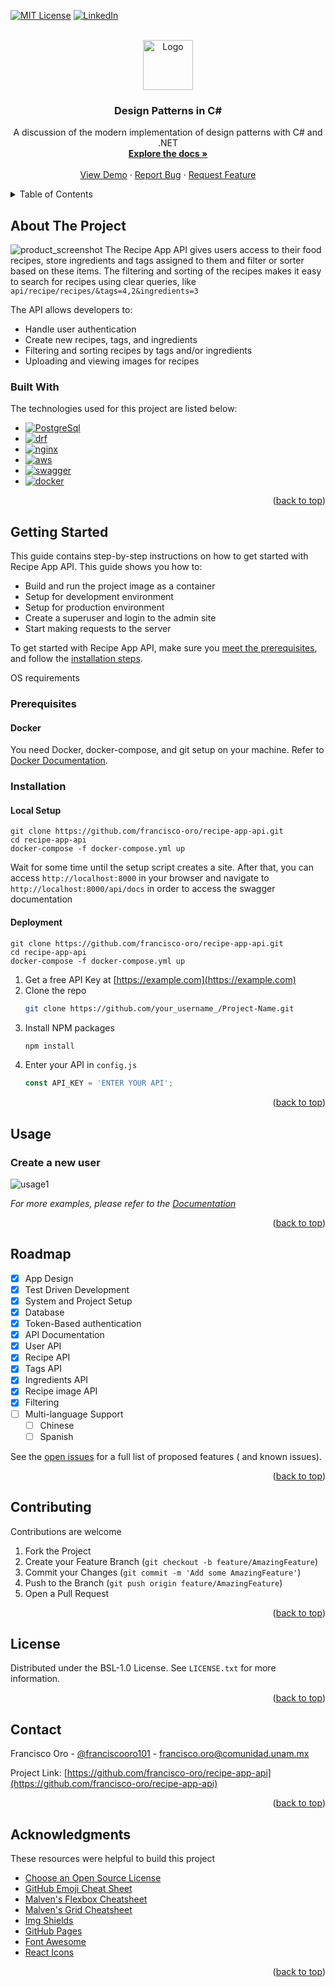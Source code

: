 <!-- PROJECT SHIELDS -->
<!--
*** I'm using markdown "reference style" links for readability.
*** Reference links are enclosed in brackets [ ] instead of parentheses ( ).
*** See the bottom of this document for the declaration of the reference variables
*** for contributors-url, forks-url, etc. This is an optional, concise syntax you may use.
*** https://www.markdownguide.org/basic-syntax/#reference-style-links
-->
[![MIT License][license-shield]][license-url]
[![LinkedIn][linkedin-shield]][linkedin-url]



<!-- PROJECT LOGO -->
<br />
<div align="center">
  <a href="https://github.com/othneildrew/Best-README-Template">
    <img src="images/logo.png" alt="Logo" width="80" height="80">
  </a>

<h3 align="center">Design Patterns in C#</h3>

  <p align="center">
    A discussion of the modern implementation of design patterns with C# and .NET
    <br />
    <a href="http://ec2-13-58-241-239.us-east-2.compute.amazonaws.com/api/docs/"><strong>Explore the docs »</strong></a>
    <br />
    <br />
    <a href="http://ec2-13-58-241-239.us-east-2.compute.amazonaws.com/api/user/create/">View Demo</a>
    ·
    <a href="https://github.com/francisco-oro/recipe-app-api/issues/new?labels=bug&template=bug-report---.md">Report Bug</a>
    ·
    <a href="https://github.com/francisco-oro/recipe-app-api/issues/new?labels=enhancement&template=feature-request---.md">Request Feature</a>
  </p>
</div>



<!-- TABLE OF CONTENTS -->
<details>
  <summary>Table of Contents</summary>
  <ol>
    <li>
      <a href="#about-the-project">About The Project</a>
      <ul>
        <li><a href="#built-with">Built With</a></li>
      </ul>
    </li>
    <li>
      <a href="#getting-started">Getting Started</a>
      <ul>
        <li><a href="#prerequisites">Prerequisites</a></li>
        <li><a href="#installation">Installation</a></li>
      </ul>
    </li>
    <li><a href="#usage">Usage</a></li>
    <li><a href="#roadmap">Roadmap</a></li>
    <li><a href="#contributing">Contributing</a></li>
    <li><a href="#license">License</a></li>
    <li><a href="#contact">Contact</a></li>
    <li><a href="#acknowledgments">Acknowledgments</a></li>
  </ol>
</details>



<!-- ABOUT THE PROJECT -->

## About The Project

![product_screenshot](images/product_screenshot.png)
The Recipe App API gives users access to their food recipes, store ingredients and tags assigned to them
and filter or sorter based on these items. The filtering and sorting of the recipes makes it easy
to search for recipes using clear queries, like `api/recipe/recipes/&tags=4,2&ingredients=3`

The API allows developers to:

- Handle user authentication
- Create new recipes, tags, and ingredients
- Filtering and sorting recipes by tags and/or ingredients
- Uploading and viewing images for recipes

### Built With

The technologies used for this project are listed below:

* [![PostgreSql][PostgreSql]][PostgreSql-Url]
* [![drf][drf]][drf-url]
* [![nginx][nginx]][nginx-url]
* [![aws][aws]][aws-url]
* [![swagger][swagger]][swagger-url]
* [![docker][docker]][docker-url]

<p align="right">(<a href="#readme-top">back to top</a>)</p>



<!-- GETTING STARTED -->

## Getting Started

This guide contains step-by-step instructions on how to get started with Recipe App API. This guide
shows you how to:

- Build and run the project image as a container
- Setup for development environment
- Setup for production environment
- Create a superuser and login to the admin site
- Start making requests to the server

To get started with Recipe App API, make sure you <a href="#prerequisites">meet the prerequisites</a>,
and follow the <a href="#installation">installation steps</a>.

OS requirements

### Prerequisites

#### Docker

You need Docker, docker-compose, and git setup on your machine. Refer
to <a href="https://docs.docker.com/guides/get-started/">Docker Documentation</a>.

### Installation

#### Local Setup

```shell
git clone https://github.com/francisco-oro/recipe-app-api.git
cd recipe-app-api 
docker-compose -f docker-compose.yml up
```

Wait for some time until the setup script creates a site. After that, you can access
`http://localhost:8000` in your browser and navigate to `http://localhost:8000/api/docs` in order
to access the swagger documentation

#### Deployment

```shell
git clone https://github.com/francisco-oro/recipe-app-api.git
cd recipe-app-api 
docker-compose -f docker-compose.yml up
```

1. Get a free API Key at [https://example.com](https://example.com)
2. Clone the repo
   ```sh
   git clone https://github.com/your_username_/Project-Name.git
   ```
3. Install NPM packages
   ```sh
   npm install
   ```
4. Enter your API in `config.js`
   ```js
   const API_KEY = 'ENTER YOUR API';
   ```

<p align="right">(<a href="#readme-top">back to top</a>)</p>



<!-- USAGE EXAMPLES -->

## Usage

### Create a new user

![usage1](images/usage_1.png)

_For more examples, please refer to
the [Documentation](http://ec2-13-58-241-239.us-east-2.compute.amazonaws.com/api/docs/#/recipe/recipe_ingredients_list)_

<p align="right">(<a href="#readme-top">back to top</a>)</p>



<!-- ROADMAP -->

## Roadmap

- [x] App Design
- [x] Test Driven Development
- [x] System and Project Setup
- [x] Database
- [x] Token-Based authentication
- [x] API Documentation
- [x] User API
- [x] Recipe API
- [x] Tags API
- [x] Ingredients API
- [x] Recipe image API
- [x] Filtering
- [ ] Multi-language Support
    - [ ] Chinese
    - [ ] Spanish

See the [open issues](https://github.com/francisco-oro/recipe-app-api/issues) for a full list of proposed features (
and known issues).

<p align="right">(<a href="#readme-top">back to top</a>)</p>



<!-- CONTRIBUTING -->

## Contributing

Contributions are welcome

1. Fork the Project
2. Create your Feature Branch (`git checkout -b feature/AmazingFeature`)
3. Commit your Changes (`git commit -m 'Add some AmazingFeature'`)
4. Push to the Branch (`git push origin feature/AmazingFeature`)
5. Open a Pull Request

<p align="right">(<a href="#readme-top">back to top</a>)</p>



<!-- LICENSE -->

## License

Distributed under the BSL-1.0 License. See `LICENSE.txt` for more information.

<p align="right">(<a href="#readme-top">back to top</a>)</p>



<!-- CONTACT -->

## Contact

Francisco Oro - [@franciscooro101](https://twitter.com/franciscooro101) - francisco.oro@comunidad.unam.mx

Project Link: [https://github.com/francisco-oro/recipe-app-api](https://github.com/francisco-oro/recipe-app-api)

<p align="right">(<a href="#readme-top">back to top</a>)</p>



<!-- ACKNOWLEDGMENTS -->

## Acknowledgments

These resources were helpful to build this project

* [Choose an Open Source License](https://choosealicense.com)
* [GitHub Emoji Cheat Sheet](https://www.webpagefx.com/tools/emoji-cheat-sheet)
* [Malven's Flexbox Cheatsheet](https://flexbox.malven.co/)
* [Malven's Grid Cheatsheet](https://grid.malven.co/)
* [Img Shields](https://shields.io)
* [GitHub Pages](https://pages.github.com)
* [Font Awesome](https://fontawesome.com)
* [React Icons](https://react-icons.github.io/react-icons/search)

<p align="right">(<a href="#readme-top">back to top</a>)</p>



<!-- MARKDOWN LINKS & IMAGES -->
<!-- https://www.markdownguide.org/basic-syntax/#reference-style-links -->

[contributors-shield]: https://img.shields.io/github/contributors/othneildrew/Best-README-Template.svg?style=for-the-badge

[contributors-url]: https://github.com/othneildrew/Best-README-Template/graphs/contributors

[forks-shield]: https://img.shields.io/github/forks/othneildrew/Best-README-Template.svg?style=for-the-badge

[forks-url]: https://github.com/othneildrew/Best-README-Template/network/members

[stars-shield]: https://img.shields.io/github/stars/othneildrew/Best-README-Template.svg?style=for-the-badge

[stars-url]: https://github.com/othneildrew/Best-README-Template/stargazers

[issues-shield]: https://img.shields.io/github/issues/othneildrew/Best-README-Template.svg?style=for-the-badge

[issues-url]: https://github.com/othneildrew/Best-README-Template/issues

[license-shield]: https://img.shields.io/badge/License-BSD_2--Clause-orange.svg

[license-url]: https://github.com/othneildrew/Best-README-Template/blob/master/LICENSE.txt

[linkedin-shield]: https://img.shields.io/badge/-LinkedIn-black.svg?style=for-the-badge&logo=linkedin&colorB=555

[linkedin-url]: https://linkedin.com/in/francisco-oro

[product-screenshot]: images/screenshot.png

[Next.js]: https://img.shields.io/badge/next.js-000000?style=for-the-badge&logo=nextdotjs&logoColor=white

[Next-url]: https://nextjs.org/

[React.js]: https://img.shields.io/badge/React-20232A?style=for-the-badge&logo=react&logoColor=61DAFB

[React-url]: https://reactjs.org/

[Vue.js]: https://img.shields.io/badge/Vue.js-35495E?style=for-the-badge&logo=vuedotjs&logoColor=4FC08D

[Vue-url]: https://vuejs.org/

[Angular.io]: https://img.shields.io/badge/Angular-DD0031?style=for-the-badge&logo=angular&logoColor=white

[Angular-url]: https://angular.io/

[Svelte.dev]: https://img.shields.io/badge/Svelte-4A4A55?style=for-the-badge&logo=svelte&logoColor=FF3E00

[Svelte-url]: https://svelte.dev/

[Laravel.com]: https://img.shields.io/badge/Laravel-FF2D20?style=for-the-badge&logo=laravel&logoColor=white

[Laravel-url]: https://laravel.com

[Bootstrap.com]: https://img.shields.io/badge/Bootstrap-563D7C?style=for-the-badge&logo=bootstrap&logoColor=white

[Bootstrap-url]: https://getbootstrap.com

[JQuery.com]: https://img.shields.io/badge/jQuery-0769AD?style=for-the-badge&logo=jquery&logoColor=white

[JQuery-url]: https://jquery.com

[PostgreSql]: https://img.shields.io/badge/PostgreSQL-316192?style=for-the-badge&logo=postgresql&logoColor=white

[PostgreSql-url]: https://www.postgresql.org/

[django.com]: https://img.shields.io/badge/Django-092E20?style=for-the-badge&logo=django&logoColor=white

[django-url]: https://www.djangoproject.com/

[drf]: https://img.shields.io/badge/django%20rest-ff1709?style=for-the-badge&logo=django&logoColor=white

[drf-url]: https://www.django-rest-framework.org/

[docker]:  https://img.shields.io/badge/Docker-2CA5E0?style=for-the-badge&logo=docker&logoColor=white

[docker-url]: https://www.docker.com/

[nginx]: https://img.shields.io/badge/Nginx-009639?style=for-the-badge&logo=nginx&logoColor=white

[nginx-url]: https://nginx.org/en/

[swagger]: https://img.shields.io/badge/Swagger-85EA2D?style=for-the-badge&logo=Swagger&logoColor=white

[swagger-url]: https://swagger.io/

[aws]: https://img.shields.io/badge/Amazon_AWS-FF9900?style=for-the-badge&logo=amazonaws&logoColor=white

[aws-url]: https://aws.amazon.com/
